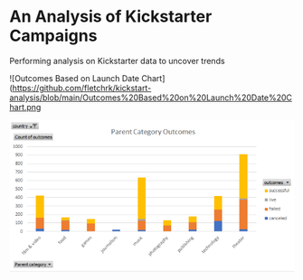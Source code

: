 # An Analysis of Kickstarter Campaigns
Performing analysis on Kickstarter data to uncover trends

![Outcomes Based on Launch Date Chart](https://github.com/fletchrk/kickstart-analysis/blob/main/Outcomes%20Based%20on%20Launch%20Date%20Chart.png

![Parent Category Chart](https://github.com/fletchrk/kickstart-analysis/blob/main/Parent%20Category%20Chart.png)
